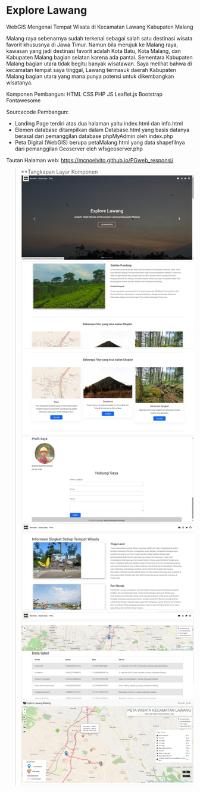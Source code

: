 # Explore Lawang
WebGIS Mengenai Tempat Wisata di Kecamatan Lawang Kabupaten Malang

Malang raya sebenarnya sudah terkenal sebagai salah satu destinasi wisata favorit khususnya di Jawa Timur. Namun bila merujuk ke Malang raya, kawasan yang jadi destinasi favorit adalah Kota Batu, Kota Malang, dan Kabupaten Malang bagian selatan karena ada pantai. Sementara Kabupaten Malang bagian utara tidak begitu banyak wisatawan. Saya melihat bahwa di kecamatan tempat saya tinggal, Lawang termasuk daerah Kabupaten Malang bagian utara yang mana punya potensi untuk dikembangkan wisatanya.

Komponen Pembangun:
HTML
CSS
PHP
JS
Leaflet.js
Bootstrap
Fontawesome

Sourcecode Pembangun:
- Landing Page terdiri atas dua halaman yaitu index.html dan info.html
- Elemen database ditampilkan dalam Database.html yang basis datanya berasal dari pemanggilan database phpMyAdmin oleh index.php
- Peta Digital (WebGIS) berupa petaMalang.html yang data shapefilnya dari pemanggilan Geoserver oleh wfsgeoserver.php



Tautan Halaman web: https://mcnoelvito.github.io/PGweb_responsi/
>**Tangkapan Layar Komponen
>![beranda](beranda1.png)
>![beranda2](beranda2.png)
>![Beranda3](beranda3.png)
>![Beranda4](beranda4.png)
>![penjelasan](penjelasan.png)
>![database](database.png)
>![peta](peta.png)

